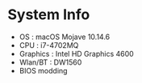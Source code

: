 System Info
===

* OS : macOS Mojave 10.14.6
* CPU : i7-4702MQ
* Graphics : Intel HD Graphics 4600
* Wlan/BT : DW1560
* BIOS modding
